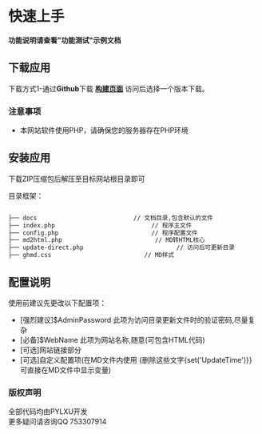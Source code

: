 # 快速上手

**功能说明请查看"功能测试"示例文档**

## 下载应用

下载方式1-通过**Github**下载 **[构建页面]({{set('GithubURL')}})** 
访问后选择一个版本下载。

### 注意事项

- 本网站软件使用PHP，请确保您的服务器存在PHP环境

## 安装应用

下载ZIP压缩包后解压至目标网站根目录即可

目录框架：

```bash

├── docs                           // 文档目录,包含默认的文件
├── index.php                           // 程序主文件
├── config.php                          // 程序配置文件
├── md2html.php                          // MD转HTML核心
├── update-direct.php                          // 访问后可更新目录
├── ghmd.css                          // MD样式
```

## 配置说明

使用前建议先更改以下配置项：
 - [强烈建议]$AdminPassword 此项为访问目录更新文件时的验证密码,尽量复杂  
 - [必备]$WebName 此项为网站名称,随意(可包含HTML代码)
 - [可选]网站链接部分
 - [可选]自定义配置项(在MD文件内使用 {删除这些文字{set('UpdateTime')}} 可直接在MD文件中显示变量)


### 版权声明

全部代码均由PYLXU开发  
更多疑问请咨询QQ 753307914